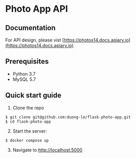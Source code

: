 # Photo App API

## Documentation

For API design, please vist [https://photos14.docs.apiary.io](https://photos14.docs.apiary.io)

## Prerequisites

- Python 3.7
- MySQL 5.7

## Quick start guide

1. Clone the repo

```
$ git clone git@github.com:duong-le/flask-photo-app.git
$ cd flask-photo-app
```

2. Start the server:

```
$ docker compose up
```

3. Navigate to [http://localhost:5000](http://localhost:5000)
